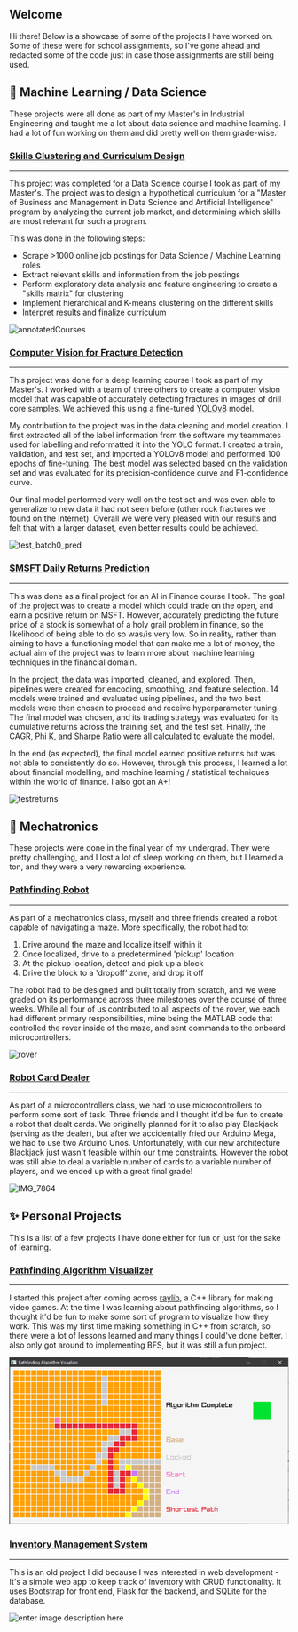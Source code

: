 ## Welcome
Hi there! Below is a showcase of some of the projects I have worked on. Some of these were for school assignments, so I've gone ahead and redacted some of the code just in case those assignments are still being used.


## 🧪 Machine Learning / Data Science
These projects were all done as part of my Master's in Industrial Engineering and taught me a lot about data science and machine learning. I had a lot of fun working on them and did pretty well on them grade-wise.

### [Skills Clustering and Curriculum Design](https://github.com/WFERRIE/CurriculumDesign)
---
This project was completed for a Data Science course I took as part of my Master's. The project was to design a hypothetical curriculum for a "Master of Business and Management in Data Science and Artificial Intelligence" program by analyzing the current job market, and determining which skills are most relevant for such a program.

This was done in the following steps:
- Scrape >1000 online job postings for Data Science / Machine Learning roles
- Extract relevant skills and information from the job postings
- Perform exploratory data analysis and feature engineering to create a "skills matrix" for clustering
- Implement hierarchical and K-means clustering on the different skills
- Interpret results and finalize curriculum

![annotatedCourses](https://github.com/WFERRIE/Portfolio/assets/58156317/950c376d-e2cf-4c07-b778-e1ad0f0b4ad0)



### [Computer Vision for Fracture Detection](https://github.com/WFERRIE/FractureDetection/)
---
This project was done for a deep learning course I took as part of my Master's. I worked with a team of three others to create a computer vision model that was capable of accurately detecting fractures in images of drill core samples. We achieved this using a fine-tuned [YOLOv8](https://github.com/ultralytics/ultralytics) model. 

My contribution to the project was in the data cleaning and model creation. I first extracted all of the label information from the software my teammates used for labelling and reformatted it into the YOLO format. I created a train, validation, and test set, and imported a YOLOv8 model and performed 100 epochs of fine-tuning. The best model was selected based on the validation set and was evaluated for its precision-confidence curve and F1-confidence curve.

Our final model performed very well on the test set and was even able to generalize to new data it had not seen before (other rock fractures we found on the internet). Overall we were very pleased with our results and felt that with a larger dataset, even better results could be achieved.

![test_batch0_pred](https://github.com/WFERRIE/Portfolio/assets/58156317/8f427eeb-65ad-4c31-8ae0-48a956371e4f)


### [$MSFT Daily Returns Prediction](https://github.com/WFERRIE/MSFT-Final-Project)
---
This was done as a final project for an AI in Finance course I took. The goal of the project was to create a model which could trade on the open, and earn a positive return on MSFT. However, accurately predicting the future price of a stock is somewhat of a holy grail problem in finance, so the likelihood of being able to do so was/is very low. So in reality, rather than aiming to have a functioning model that can make me a lot of money, the actual aim of the project was to learn more about machine learning techniques in the financial domain.

In the project, the data was imported, cleaned, and explored. Then, pipelines were created for encoding, smoothing, and feature selection. 14 models were trained and evaluated using pipelines, and the two best models were then chosen to proceed and receive hyperparameter tuning. The final model was chosen, and its trading strategy was evaluated for its cumulative returns across the training set, and the test set. Finally, the CAGR, Phi K, and Sharpe Ratio were all calculated to evaluate the model. 

In the end (as expected), the final model earned positive returns but was not able to consistently do so. However, through this process, I learned a lot about financial modelling, and machine learning / statistical techniques within the world of finance. I also got an A+!

![testreturns](https://user-images.githubusercontent.com/58156317/273281119-8b3a061e-ec7f-4ccd-a9ee-a395ad065d0a.png)

## 🤖 Mechatronics
These projects were done in the final year of my undergrad. They were pretty challenging, and I lost a lot of sleep working on them, but I learned a ton, and they were a very rewarding experience. 

### [Pathfinding Robot](https://github.com/WFERRIE/MazeRover)
---
As part of a mechatronics class, myself and three friends created a robot capable of navigating a maze. More specifically, the robot had to:

 1. Drive around the maze and localize itself within it
 2. Once localized, drive to a predetermined 'pickup' location
 3. At the pickup location, detect and pick up a block
 4. Drive the block to a 'dropoff' zone, and drop it off

The robot had to be designed and built totally from scratch, and we were graded on its performance across three milestones over the course of three weeks. While all four of us contributed to all aspects of the rover, we each had different primary responsibilities, mine being the MATLAB code that controlled the rover inside of the maze, and sent commands to the onboard microcontrollers.

![rover](https://github.com/WFERRIE/Portfolio/assets/58156317/69687f53-7848-4469-bdcc-e153515fb0f5)



### [Robot Card Dealer](https://github.com/WFERRIE/RobotCardDealer)
---
As part of a microcontrollers class, we had to use microcontrollers to perform some sort of task. Three friends and I thought it'd be fun to create a robot that dealt cards. We originally planned for it to also play Blackjack (serving as the dealer), but after we accidentally fried our Arduino Mega, we had to use two Arduino Unos. Unfortunately, with our new architecture Blackjack just wasn't feasible within our time constraints. However the robot was still able to deal a variable number of cards to a variable number of players, and we ended up with a great final grade!

![IMG_7864](https://github.com/WFERRIE/Portfolio/assets/58156317/4494d772-13b0-4a41-b440-4452064500e0)


## ✨ Personal Projects
This is a list of a few projects I have done either for fun or just for the sake of learning.
### [Pathfinding Algorithm Visualizer](https://github.com/WFERRIE/PathfindingAlgorithmVisualizer)
---
I started this project after coming across [raylib](https://www.raylib.com/), a C++ library for making video games. At the time I was learning about pathfinding algorithms, so I thought it'd be fun to make some sort of program to visualize how they work. This was my first time making something in C++ from scratch, so there were a lot of lessons learned and many things I could've done better. I also only got around to implementing BFS, but it was still a fun project.

![enter image description here](https://github.com/WFERRIE/PathfindingAlgorithmVisualizer/blob/main/output.PNG?raw=true)


### [Inventory Management System](https://github.com/WFERRIE/InventoryManagementSystem)
---
This is an old project I did because I was interested in web development - It's a simple web app to keep track of inventory with CRUD functionality. It uses Bootstrap for front end, Flask for the backend, and SQLite for the database. 

![enter image description here](https://user-images.githubusercontent.com/58156317/271704344-c61f59ff-0714-467d-bd60-ed1e33eb6d34.png)



